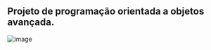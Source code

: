 ## Projeto de programação orientada a objetos avançada.

![image](https://github.com/user-attachments/assets/d2200b2d-45f6-4048-91ce-e18ddbaf22ea)
